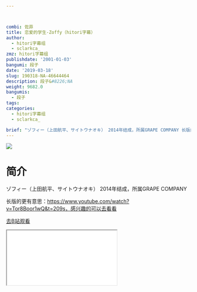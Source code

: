 ```yaml
---



combi: 佐菲
title: 恋爱的学生-Zoffy（hitori字幕）
author:
  - hitori字幕组
  - sclarkca_
zmz: hitori字幕组
publishdate: '2001-01-03'
bangumi: 段子
date: '2019-03-18'
slug: 190318-NA-46644464
description: 段子&#8226;NA
weight: 9682.0
bangumis:
  - 段子
tags:
categories:
  - hitori字幕组
  - sclarkca_

brief: "ゾフィー（上田航平、サイトウナオキ） 2014年结成，所属GRAPE COMPANY 长版的更有意思：https://www.youtube.com/watch?v=Tor8Boor1wQ&t=209s，感兴趣的可以去看看"
---
```

![](https://i.imgur.com/p2wPVZp.jpg)
# 简介  
ゾフィー（上田航平、サイトウナオキ）
2014年结成，所属GRAPE COMPANY

长版的更有意思：https://www.youtube.com/watch?v=Tor8Boor1wQ&t=209s，感兴趣的可以去看看  

[去B站观看](https://www.bilibili.com/video/av46644464/)
<div class ="resp-container"><iframe class="testiframe" src="//player.bilibili.com/player.html?aid=46644464"", scrolling="no", allowfullscreen="true" > </iframe></div> 
